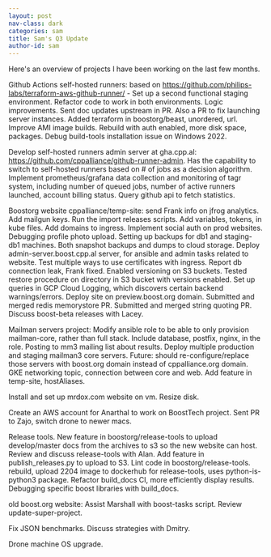 ```yaml
---
layout: post
nav-class: dark
categories: sam
title: Sam's Q3 Update
author-id: sam
---
```


Here's an overview of projects I have been working on the last few months.

Github Actions self-hosted runners: based on https://github.com/philips-labs/terraform-aws-github-runner/ - Set up a second functional staging environment. Refactor code to work in both environments. Logic improvements. Sent doc updates upstream in PR. Also a PR to fix launching server instances. Added terraform in boostorg/beast, unordered, url. Improve AMI image builds. Rebuild with auth enabled, more disk space, packages. Debug build-tools installation issue on Windows 2022.

Develop self-hosted runners admin server at gha.cpp.al: https://github.com/cppalliance/github-runner-admin. Has the capability to switch to self-hosted runners based on # of jobs as a decision algorithm. Implement prometheus/grafana data collection and monitoring of tagr system, including number of queued jobs, number of active runners launched, account billing status. Query github api to fetch statistics.

Boostorg website cppalliance/temp-site: send Frank info on jfrog analytics. Add mailgun keys. Run the import releases scripts. Add variables, tokens, in kube files. Add domains to ingress. Implement social auth on prod websites. Debugging profile photo upload. Setting up backups for db1 and staging-db1 machines. Both snapshot backups and dumps to cloud storage. Deploy admin-server.boost.cpp.al server, for ansible and admin tasks related to website. Test multiple ways to use certificates with ingress. Report db connection leak, Frank fixed. Enabled versioning on S3 buckets. Tested restore procedure on directory in S3 bucket with versions enabled. Set up queries in GCP Cloud Logging, which discovers certain backend warnings/errors. Deploy site on preview.boost.org domain. Submitted and merged redis memorystore PR. Submitted and merged string quoting PR. Discuss boost-beta releases with Lacey.

Mailman servers project: Modify ansible role to be able to only provision mailman-core, rather than full stack. Include database, postfix, nginx, in the role. Posting to mm3 mailing list about results. Deploy multiple production and staging mailman3 core servers. Future: should re-configure/replace those servers with boost.org domain instead of cppalliance.org domain. GKE networking topic, connection between core and web. Add feature in temp-site, hostAliases.

Install and set up mrdox.com website on vm. Resize disk.

Create an AWS account for Anarthal to work on BoostTech project. Sent PR to Zajo, switch drone to newer macs.

Release tools. New feature in boostorg/release-tools to upload develop/master docs from the archives to s3 so the new website can host. Review and discuss release-tools with Alan. Add feature in publish_releases.py to upload to S3. Lint code in boostorg/release-tools. rebuild, upload 2204 image to dockerhub for release-tools, uses python-is-python3 package. Refactor build_docs CI, more efficiently display results. Debugging specific boost libraries with build_docs.

old boost.org website: Assist Marshall with boost-tasks script. Review update-super-project.

Fix JSON benchmarks. Discuss strategies with Dmitry.

Drone machine OS upgrade.

